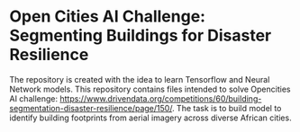 # Open Cities AI Challenge: Segmenting Buildings for Disaster Resilience

The repository is created with the idea to learn Tensorflow and Neural Network models.
This repository contains files intended to solve Opencities AI challenge: https://www.drivendata.org/competitions/60/building-segmentation-disaster-resilience/page/150/.
The task is to build model to identify building footprints from aerial imagery across diverse African cities.

